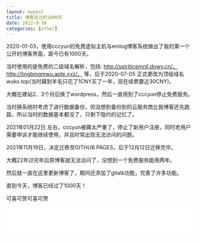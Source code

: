 ```yaml
---
layout: mypost
title: 博客走过的1000天
date: 2022-9-30
categories: [other]
---
```


2020-01-03，使用cccyun的免费虚拟主机与emlog博客系统做出了我的第一个公开的博客界面，距今已有1000天。

当时使用的是免费的二级域名解析，包括:
http://spiriticemnil.dowy.cn/、
http://lingbingmwu.aote.xyz/、
等，后于2020-07-05 正式更改为顶级域名wuko.top(当时薅到羊毛只花了1CNY买了一年，现在续费要近30CNY)。

大概在建站2、3个月后换了wordpress，然后一直用到了cccyun停止免费服务。

当时换系统时考虑了进行数据备份，但没想到备份到的云服务商比我博客还先跑路，所以当时的数据基本都没了，只剩下隐约的记忆了。

2021年01月22日 左右，cccyun被薅太严重了，停止了新用户注册，同时老用户需要申诉才能继续使用，并且时常出现无法访问的问题。

2021年11月19日，决定迁移至GITHUB PAGES，后于12月12日迁移完毕。

大概22年过完年后原博客就无法访问了，没想到一个免费服务能用两年。

然后就一直在这里更新博客了，期间还添加了gitalk功能，完善了许多功能。

直到今天，博客已经过了1000天！

可喜可贺可喜可贺

<iframe src="//music.163.com/outchain/player?type=2&id=532950053&auto=0&height=66" frameborder="0" width="100%" height="86px">
</iframe>
